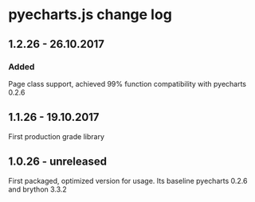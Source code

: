# pyecharts.js change log

## 1.2.26 - 26.10.2017

### Added

Page class support, achieved 99% function compatibility with pyecharts 0.2.6

## 1.1.26 - 19.10.2017

First production grade library

## 1.0.26 - unreleased

First packaged, optimized version for usage. Its baseline pyecharts 0.2.6 and
brython 3.3.2

